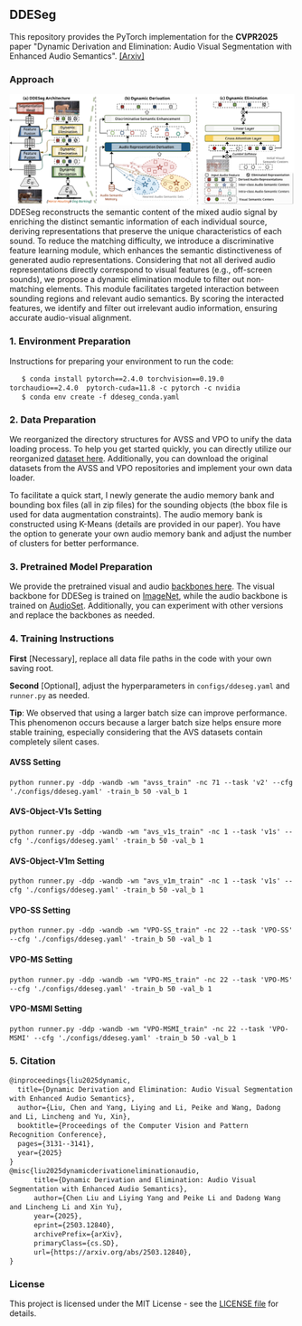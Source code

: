 ## DDESeg

This repository provides the PyTorch implementation for the **CVPR2025** paper "Dynamic Derivation and Elimination: Audio Visual Segmentation with Enhanced Audio Semantics". [[Arxiv]](https://arxiv.org/abs/2503.12840)

### Approach
![Pipeline](https://github.com/YenanLiu/DDESeg/blob/main/ddeseg.png)
DDESeg reconstructs the semantic content of the mixed audio signal by enriching the distinct semantic information of each individual source, deriving representations that preserve the unique characteristics of each sound. To reduce the matching difficulty, we introduce a discriminative feature learning module, which enhances the semantic distinctiveness of generated audio representations. Considering that not all derived audio representations directly correspond to visual features (e.g., off-screen sounds), we propose a dynamic elimination module to filter out non-matching elements. This module facilitates targeted interaction between sounding regions and relevant audio semantics. By scoring the interacted features, we identify and filter out irrelevant audio information, ensuring accurate audio-visual alignment.

### 1. Environment Preparation

Instructions for preparing your environment to run the code:
```
   $ conda install pytorch==2.4.0 torchvision==0.19.0 torchaudio==2.4.0  pytorch-cuda=11.8 -c pytorch -c nvidia
   $ conda env create -f ddeseg_conda.yaml
```
### 2. Data Preparation
We reorganized the directory structures for AVSS and VPO to unify the data loading process. To help you get started quickly, you can directly utilize our reorganized [dataset here](https://huggingface.co/datasets/Yenan/DDESeg/tree/main). Additionally, you can download the original datasets from the AVSS and VPO repositories and implement your own data loader.

To facilitate a quick start, I newly generate the audio memory bank and bounding box files (all in zip files) for the sounding objects (the bbox file is used for data augmentation constraints). The audio memory bank is constructed using K-Means (details are provided in our paper). You have the option to generate your own audio memory bank and adjust the number of clusters for better performance.

### 3. Pretrained Model Preparation
We provide the pretrained visual and audio [backbones here](https://huggingface.co/datasets/Yenan/DDESeg/tree/main). The visual backbone for DDESeg is trained on [ImageNet](https://image-net.org/index.php), while the audio backbone is trained on [AudioSet](https://research.google.com/audioset/). Additionally, you can experiment with other versions and replace the backbones as needed.

### 4. Training Instructions
**First** [Necessary], replace all data file paths in the code with your own saving root.

**Second** [Optional], adjust the hyperparameters in `configs/ddeseg.yaml` and `runner.py` as needed.

**Tip**: We observed that using a larger batch size can improve performance. This phenomenon occurs because a larger batch size helps ensure more stable training, especially considering that the AVS datasets contain completely silent cases.

#### AVSS Setting
```
python runner.py -ddp -wandb -wn "avss_train" -nc 71 --task 'v2' --cfg './configs/ddeseg.yaml' -train_b 50 -val_b 1
```
#### AVS-Object-V1s Setting
```
python runner.py -ddp -wandb -wn "avs_v1s_train" -nc 1 --task 'v1s' --cfg './configs/ddeseg.yaml' -train_b 50 -val_b 1
```
#### AVS-Object-V1m Setting
```
python runner.py -ddp -wandb -wn "avs_v1m_train" -nc 1 --task 'v1s' --cfg './configs/ddeseg.yaml' -train_b 50 -val_b 1 
```

#### VPO-SS Setting
```
python runner.py -ddp -wandb -wn "VPO-SS_train" -nc 22 --task 'VPO-SS' --cfg './configs/ddeseg.yaml' -train_b 50 -val_b 1 
```
#### VPO-MS Setting
```
python runner.py -ddp -wandb -wn "VPO-MS_train" -nc 22 --task 'VPO-MS' --cfg './configs/ddeseg.yaml' -train_b 50 -val_b 1
```
#### VPO-MSMI Setting
```
python runner.py -ddp -wandb -wn "VPO-MSMI_train" -nc 22 --task 'VPO-MSMI' --cfg './configs/ddeseg.yaml' -train_b 50 -val_b 1
```
### 5. Citation

```
@inproceedings{liu2025dynamic,
  title={Dynamic Derivation and Elimination: Audio Visual Segmentation with Enhanced Audio Semantics},
  author={Liu, Chen and Yang, Liying and Li, Peike and Wang, Dadong and Li, Lincheng and Yu, Xin},
  booktitle={Proceedings of the Computer Vision and Pattern Recognition Conference},
  pages={3131--3141},
  year={2025}
}
@misc{liu2025dynamicderivationeliminationaudio,
      title={Dynamic Derivation and Elimination: Audio Visual Segmentation with Enhanced Audio Semantics}, 
      author={Chen Liu and Liying Yang and Peike Li and Dadong Wang and Lincheng Li and Xin Yu},
      year={2025},
      eprint={2503.12840},
      archivePrefix={arXiv},
      primaryClass={cs.SD},
      url={https://arxiv.org/abs/2503.12840}, 
}
```
### License
This project is licensed under the MIT License - see the [LICENSE file](https://github.com/YenanLiu/DDESeg_TPAMI/blob/main/LICENSE) for details.
